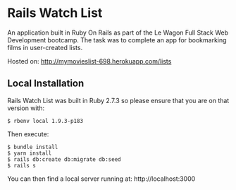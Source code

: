 # Rails Watch List
An application built in Ruby On Rails as part of the Le Wagon Full Stack Web Development bootcamp. The task was to complete an app for bookmarking films in user-created lists.

Hosted on: http://mymovieslist-698.herokuapp.com/lists

## Local Installation

Rails Watch List was built in Ruby 2.7.3 so please ensure that you are on that version with:

``` 
$ rbenv local 1.9.3-p183
```
Then execute:

```
$ bundle install
$ yarn install
$ rails db:create db:migrate db:seed
$ rails s
```
You can then find a local server running at: http://localhost:3000

